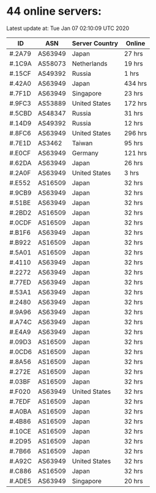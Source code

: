 # 44 online servers:

Latest update at: Tue Jan 07 02:10:09 UTC 2020

| ID | ASN | Server Country | Online |
| -- | --- | -------------- | ------ |
| #.2A79 | AS63949 | Japan | 27 hrs |
| #.1C9A | AS58073 | Netherlands | 19 hrs |
| #.15CF | AS49392 | Russia | 1 hrs |
| #.42A0 | AS63949 | Japan | 434 hrs |
| #.7F1D | AS63949 | Singapore | 23 hrs |
| #.9FC3 | AS53889 | United States | 172 hrs |
| #.5CBD | AS48347 | Russia | 31 hrs |
| #.14D9 | AS49392 | Russia | 12 hrs |
| #.8FC6 | AS63949 | United States | 296 hrs |
| #.7E1D | AS3462 | Taiwan | 95 hrs |
| #.E0CF | AS63949 | Germany | 121 hrs |
| #.62DA | AS63949 | Japan | 26 hrs |
| #.2A0F | AS63949 | United States | 3 hrs |
| #.E552 | AS16509 | Japan | 32 hrs |
| #.9CB9 | AS63949 | Japan | 32 hrs |
| #.51BE | AS63949 | Japan | 32 hrs |
| #.2BD2 | AS16509 | Japan | 32 hrs |
| #.0CDF | AS16509 | Japan | 32 hrs |
| #.B1F6 | AS63949 | Japan | 32 hrs |
| #.B922 | AS16509 | Japan | 32 hrs |
| #.5A01 | AS16509 | Japan | 32 hrs |
| #.4110 | AS63949 | Japan | 32 hrs |
| #.2272 | AS63949 | Japan | 32 hrs |
| #.77ED | AS63949 | Japan | 32 hrs |
| #.53A1 | AS63949 | Japan | 32 hrs |
| #.2480 | AS63949 | Japan | 32 hrs |
| #.9A96 | AS63949 | Japan | 32 hrs |
| #.A74C | AS63949 | Japan | 32 hrs |
| #.E4A9 | AS63949 | Japan | 32 hrs |
| #.09D3 | AS16509 | Japan | 32 hrs |
| #.0CD6 | AS16509 | Japan | 32 hrs |
| #.8A56 | AS16509 | Japan | 32 hrs |
| #.272E | AS16509 | Japan | 32 hrs |
| #.03BF | AS16509 | Japan | 32 hrs |
| #.F020 | AS63949 | United States | 32 hrs |
| #.7EDF | AS16509 | Japan | 32 hrs |
| #.A0BA | AS16509 | Japan | 32 hrs |
| #.4B86 | AS16509 | Japan | 32 hrs |
| #.10CE | AS16509 | Japan | 32 hrs |
| #.2D95 | AS16509 | Japan | 32 hrs |
| #.7B66 | AS16509 | Japan | 32 hrs |
| #.A92C | AS63949 | United States | 32 hrs |
| #.C886 | AS16509 | Japan | 32 hrs |
| #.ADE5 | AS63949 | Singapore | 20 hrs |


